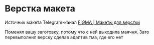 # Верстка макета
Источник макета Telegram-канал [FIGMA | Макеты для верстки](https://t.me/+oXZSKMmXp6UyOGI6)

Поменял вашу заготовку, потому что с ней выходила маячня. Зато перевыполнил верску сделав адаптив тма, где его нет
